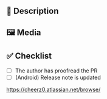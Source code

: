 ## 📝 Description

## 🖼️ Media

## ✅ Checklist
* [ ] The author has proofread the PR
* [ ] (Android) Release note is updated

https://cheerz0.atlassian.net/browse/
